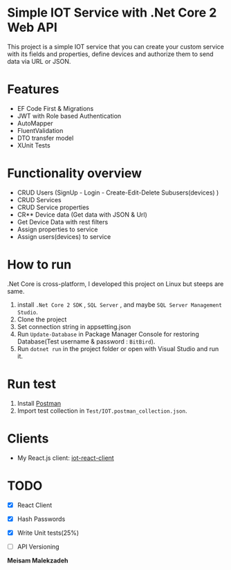 # Simple IOT Service with .Net Core 2 Web API 

This project is a simple IOT service that you can create your custom service with its fields and properties, define devices and authorize them to send data via URL or JSON.

# Features
* EF Code First & Migrations
* JWT with Role based Authentication
* AutoMapper
* FluentValidation
* DTO transfer model
* XUnit Tests

# Functionality overview
* CRUD Users (SignUp - Login - Create-Edit-Delete Subusers(devices) )
* CRUD Services
* CRUD Service properties
* CR** Device data (Get data with JSON & Url)
* Get Device Data with rest filters
* Assign properties to service
* Assign users(devices) to service

# How to run
.Net Core is cross-platform, I developed this project on Linux but steeps are same.
1. install `.Net Core 2 SDK` , `SQL Server` , and maybe `SQL Server Management Studio`.
2. Clone the project
3. Set connection string in appsetting.json
4. Run `Update-Database` in Package Manager Console for restoring Database(Test username & password : `BitBird`).
5. Run `dotnet run` in the project folder or open with Visual Studio and run it.

# Run test
1. Install [Postman](https://www.getpostman.com/)
2. Import test collection in `Test/IOT.postman_collection.json`.

# Clients
* My React.js client: [iot-react-client](https://github.com/MyBitBird/iot-react-client) 


# TODO
- [x] React Client 
- [x] Hash Passwords
- [x] Write Unit tests(25%)
- [ ] API Versioning


**Meisam Malekzadeh**
